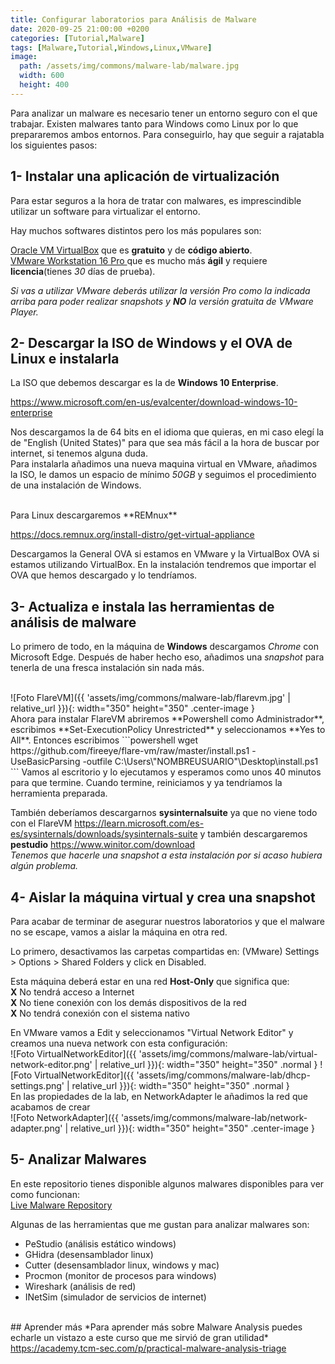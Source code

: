 ```yaml
---
title: Configurar laboratorios para Análisis de Malware 
date: 2020-09-25 21:00:00 +0200
categories: [Tutorial,Malware]
tags: [Malware,Tutorial,Windows,Linux,VMware]
image:
  path: /assets/img/commons/malware-lab/malware.jpg
  width: 600
  height: 400
---
```


Para analizar un malware es necesario tener un entorno seguro con el que trabajar. Existen malwares tanto para Windows como Linux por lo que prepararemos ambos entornos. Para conseguirlo, hay que seguir a rajatabla los siguientes pasos:

## 1- Instalar una aplicación de virtualización

Para estar seguros a la hora de tratar con malwares, es imprescindible utilizar un software para virtualizar el entorno.

Hay muchos softwares distintos pero los más populares son:

<a href="https://www.virtualbox.org/wiki/Downloads">Oracle VM VirtualBox</a> que es **gratuito** y de **código abierto**.<br/>
<a href="https://www.vmware.com/es/products/workstation-pro/workstation-pro-evaluation.html">
VMware Workstation 16 Pro
</a> que es mucho más **ágil** y requiere **licencia**(tienes *30* días de prueba).

*Si vas a utilizar VMware deberás utilizar la versión Pro como la indicada arriba para poder realizar snapshots y **NO** la versión gratuita de VMware Player.*

## 2- Descargar la ISO de Windows y el OVA de Linux e instalarla

La ISO que debemos descargar es la de **Windows 10 Enterprise**.

<a href="https://www.microsoft.com/en-us/evalcenter/download-windows-10-enterprise">https://www.microsoft.com/en-us/evalcenter/download-windows-10-enterprise</a>

Nos descargamos la de 64 bits en el idioma que quieras, en mi caso elegí la de "English (United States)" para que sea más fácil a la hora de buscar por internet, si tenemos alguna duda.<br/>
Para instalarla añadimos una nueva maquina virtual en VMware, añadimos la ISO, le damos un espacio de mínimo *50GB* y seguimos el procedimiento de una instalación de Windows.

<br/>
Para Linux descargaremos **REMnux**

<a href="https://docs.remnux.org/install-distro/get-virtual-appliance">https://docs.remnux.org/install-distro/get-virtual-appliance</a>

Descargamos la General OVA si estamos en VMware y la VirtualBox OVA si estamos utilizando VirtualBox.
En la instalación tendremos que importar el OVA que hemos descargado y lo tendríamos.

## 3- Actualiza e instala las herramientas de análisis de malware

Lo primero de todo, en la máquina de **Windows** descargamos *Chrome* con Microsoft Edge. Después de haber hecho eso, añadimos una *snapshot* para tenerla de una fresca instalación sin nada más.

<br/>
![Foto FlareVM]({{ 'assets/img/commons/malware-lab/flarevm.jpg' | relative_url }}){: width="350" height="350" .center-image }
<br/>
Ahora para instalar FlareVM abriremos **Powershell como Administrador**, escribimos **Set-ExecutionPolicy Unrestricted** y seleccionamos **Yes to All**. Entonces escribimos 
```powershell
wget https://github.com/fireeye/flare-vm/raw/master/install.ps1 -UseBasicParsing -outfile C:\Users\"NOMBREUSUARIO"\Desktop\install.ps1
```
Vamos al escritorio y lo ejecutamos y esperamos como unos 40 minutos para que termine. Cuando termine, reiniciamos y ya tendríamos la herramienta preparada.

También deberíamos descargarnos **sysinternalsuite** ya que no viene todo con el FlareVM <a href="https://learn.microsoft.com/es-es/sysinternals/downloads/sysinternals-suite">https://learn.microsoft.com/es-es/sysinternals/downloads/sysinternals-suite</a> y también descargaremos **pestudio** <a href="https://www.winitor.com/download">https://www.winitor.com/download</a>
<br/>
*Tenemos que hacerle una snapshot a esta instalación por si acaso hubiera algún problema.*
<br/>


## 4- Aislar la máquina virtual y crea una snapshot 

Para acabar de terminar de asegurar nuestros laboratorios y que el malware no se escape, vamos a aislar la máquina en otra red.

Lo primero, desactivamos las carpetas compartidas en: (VMware) Settings > Options > Shared Folders y click en Disabled.

Esta máquina deberá estar en una red **Host-Only** que significa que:<br/>
**X** No tendrá acceso a Internet <br/>
**X** No tiene conexión con los demás dispositivos de la red<br/>
**X** No tendrá conexión con el sistema nativo<br/>

En VMware vamos a Edit y seleccionamos "Virtual Network Editor" y creamos una nueva network con esta configuración:<br/>
![Foto VirtualNetworkEditor]({{ 'assets/img/commons/malware-lab/virtual-network-editor.png' | relative_url }}){: width="350" height="350" .normal }
![Foto VirtualNetworkEditor]({{ 'assets/img/commons/malware-lab/dhcp-settings.png' | relative_url }}){: width="350" height="350" .normal }
<br/>
En las propiedades de la lab, en NetworkAdapter le añadimos la red que acabamos de crear
<br/>
![Foto NetworkAdapter]({{ 'assets/img/commons/malware-lab/network-adapter.png' | relative_url }}){: width="350" height="350" .center-image }
<br/>

## 5- Analizar Malwares

En este repositorio tienes disponible algunos malwares disponibles para ver como funcionan:
<br/>
<a href="https://github.com/ytisf/theZoo">Live Malware Repository</a>

Algunas de las herramientas que me gustan para analizar malwares son:<br/>
- PeStudio (análisis estático windows)
- GHidra (desensamblador linux)
- Cutter (desensamblador linux, windows y mac)
- Procmon (monitor de procesos para windows)
- Wireshark (análisis de red)
- INetSim (simulador de servicios de internet)

<br/>
## Aprender más
*Para aprender más sobre Malware Analysis puedes echarle un vistazo a este curso que me sirvió de gran utilidad*<br/>
<a href="https://academy.tcm-sec.com/p/practical-malware-analysis-triage">https://academy.tcm-sec.com/p/practical-malware-analysis-triage</a>